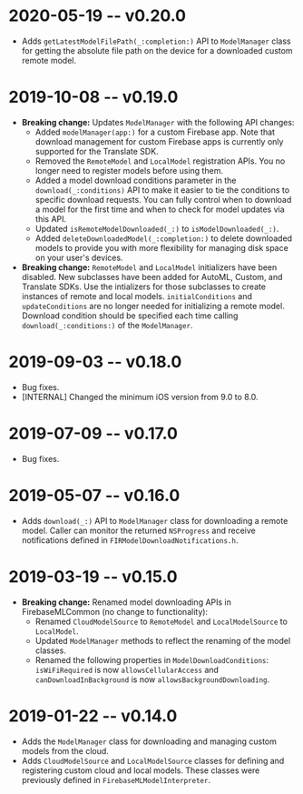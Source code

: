 # 2020-05-19 -- v0.20.0
- Adds `getLatestModelFilePath(_:completion:)` API to `ModelManager` class for
  getting the absolute file path on the device for a downloaded custom remote
  model.

# 2019-10-08 -- v0.19.0
- **Breaking change:** Updates `ModelManager` with the following API changes:
  - Added `modelManager(app:)` for a custom Firebase app. Note that download
    management for custom Firebase apps is currently only supported for the
    Translate SDK.
  - Removed the `RemoteModel` and `LocalModel` registration APIs. You no
    longer need to register models before using them.
  - Added a model download conditions parameter in the
    `download(_:conditions)` API to make it easier to tie the conditions to
    specific download requests. You can fully control when to download a model
    for the first time and when to check for model updates via this API.
  - Updated `isRemoteModelDownloaded(_:)` to `isModelDownloaded(_:)`.
  - Added `deleteDownloadedModel(_:completion:)` to delete downloaded models to
    provide you with more flexibility for managing disk space on your user's
    devices.
- **Breaking change:** `RemoteModel` and `LocalModel` initializers have been
  disabled. New subclasses have been added for AutoML, Custom, and Translate
  SDKs. Use the intializers for those subclasses to create instances of remote
  and local models. `initialConditions` and `updateConditions` are no longer
  needed for initializing a remote model. Download condition should be specified
  each time calling `download(_:conditions:)` of the `ModelManager`.

# 2019-09-03 -- v0.18.0
- Bug fixes.
- [INTERNAL] Changed the minimum iOS version from 9.0 to 8.0.

# 2019-07-09 -- v0.17.0
- Bug fixes.

# 2019-05-07 -- v0.16.0
- Adds `download(_:)` API to `ModelManager` class for downloading a remote
  model. Caller can monitor the returned `NSProgress` and receive notifications
  defined in `FIRModelDownloadNotifications.h`.

# 2019-03-19 -- v0.15.0
-  **Breaking change:** Renamed model downloading APIs in FirebaseMLCommon
  (no change to functionality):
    - Renamed `CloudModelSource` to `RemoteModel` and `LocalModelSource`
      to `LocalModel`.
    - Updated `ModelManager` methods to reflect the renaming of the model
      classes.
    - Renamed the following properties in `ModelDownloadConditions`:
      `isWiFiRequired` is now `allowsCellularAccess` and
      `canDownloadInBackground` is now `allowsBackgroundDownloading`.

# 2019-01-22 -- v0.14.0
- Adds the `ModelManager` class for downloading and managing custom models from
  the cloud.
- Adds `CloudModelSource` and `LocalModelSource` classes for defining and registering
  custom cloud and local models. These classes were previously defined in
  `FirebaseMLModelInterpreter`.
